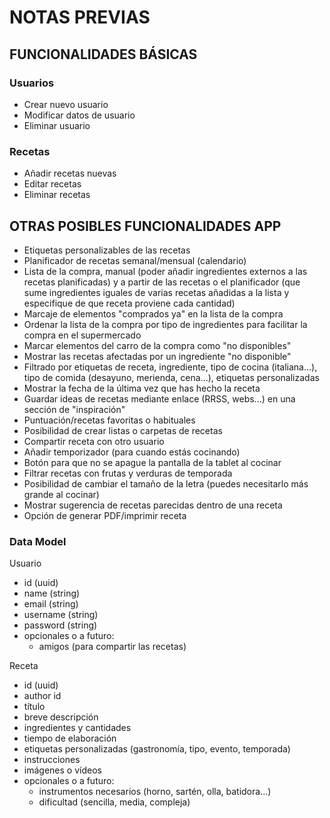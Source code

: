 # NOTAS PREVIAS

## FUNCIONALIDADES BÁSICAS

### Usuarios
- Crear nuevo usuario
- Modificar datos de usuario
- Eliminar usuario

### Recetas
- Añadir recetas nuevas
- Editar recetas
- Eliminar recetas

## OTRAS POSIBLES FUNCIONALIDADES APP
- Etiquetas personalizables de las recetas
- Planificador de recetas semanal/mensual (calendario)
- Lista de la compra, manual (poder añadir ingredientes externos a las recetas planificadas) y a partir de las recetas o el planificador (que sume ingredientes iguales de varias recetas añadidas a la lista y especifique de que receta proviene cada cantidad)
- Marcaje de elementos "comprados ya" en la lista de la compra
- Ordenar la lista de la compra por tipo de ingredientes para facilitar la compra en el supermercado
- Marcar elementos del carro de la compra como "no disponibles"
- Mostrar las recetas afectadas por un ingrediente "no disponible"
- Filtrado por etiquetas de receta, ingrediente, tipo de cocina (italiana...), tipo de comida (desayuno, merienda, cena...), etiquetas personalizadas
- Mostrar la fecha de la última vez que has hecho la receta
- Guardar ideas de recetas mediante enlace (RRSS, webs...) en una sección de "inspiración"
- Puntuación/recetas favoritas o habituales
- Posibilidad de crear listas o carpetas de recetas
- Compartir receta con otro usuario
- Añadir temporizador (para cuando estás cocinando)
- Botón para que no se apague la pantalla de la tablet al cocinar
- Filtrar recetas con frutas y verduras de temporada
- Posibilidad de cambiar el tamaño de la letra (puedes necesitarlo más grande al cocinar)
- Mostrar sugerencia de recetas parecidas dentro de una receta
- Opción de generar PDF/imprimir receta

### Data Model

Usuario
- id (uuid)
- name (string)
- email (string)
- username (string)
- password (string)
- opcionales o a futuro:
    - amigos (para compartir las recetas)

Receta
- id (uuid)
- author id
- título
- breve descripción
- ingredientes y cantidades
- tiempo de elaboración
- etiquetas personalizadas (gastronomía, tipo, evento, temporada)
- instrucciones
- imágenes o vídeos
- opcionales o a futuro:
    - instrumentos necesarios (horno, sartén, olla, batidora...)
    - dificultad (sencilla, media, compleja)
